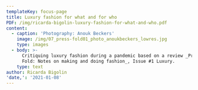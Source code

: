 ```yaml
---
templateKey: focus-page
title: Luxury fashion for what and for who
PDF: /img/ricarda-bigolin-luxury-fashion-for-what-and-who.pdf
content:
  - caption: 'Photography: Anouk Beckers'
    image: /img/07_press-fold01_photo_anoukbeckers_lowres.jpg
    type: images
  - body: >-
      Critiquing luxury fashion during a pandemic based on a review _Press &
      Fold: Notes on making and doing fashion_, Issue #1 Luxury.
    type: text
author: Ricarda Bigolin
'date,': '2021-01-08'
---
```


